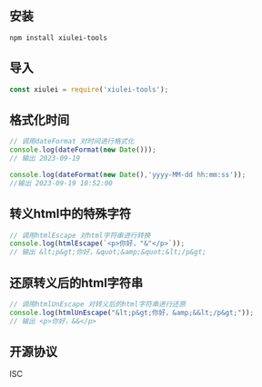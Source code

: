 <!-- 包的说明文档 -->

## 安装
```
npm install xiulei-tools 
```

## 导入
```javascript
const xiulei = require('xiulei-tools');
```

## 格式化时间
```javascript
// 调用dateFormat 对时间进行格式化
console.log(dateFormat(new Date()));
// 输出 2023-09-19

console.log(dateFormat(new Date(),'yyyy-MM-dd hh:mm:ss'));
//输出 2023-09-19 10:52:00
```
## 转义html中的特殊字符
```javascript
// 调用htmlEscape 对html字符串进行转换
console.log(htmlEscape(`<p>你好，"&"</p>`));
// 输出 &lt;p&gt;你好，&quot;&amp;&quot;&lt;/p&gt;
```

## 还原转义后的html字符串
```javascript
// 调用htmlUnEscape 对转义后的html字符串进行还原
console.log(htmlUnEscape("&lt;p&gt;你好，&amp;&&lt;/p&gt;"));
// 输出 <p>你好，&&</p>
```

## 开源协议
ISC